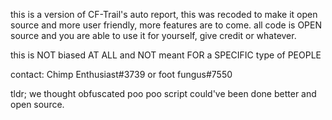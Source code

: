 this is a version of CF-Trail's auto report, this was recoded to make it open source and more user friendly, more features are to come.
all code is OPEN source and you are able to use it for yourself, give credit or whatever.

this is NOT biased AT ALL and NOT meant FOR a SPECIFIC type of PEOPLE

contact: Chimp Enthusiast#3739 or foot fungus#7550

tldr; we thought obfuscated poo poo script could've been done better and open source.
